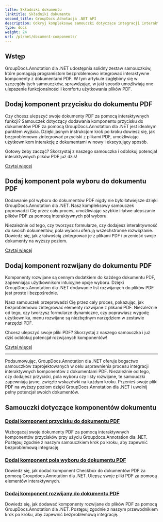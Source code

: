 ```yaml
---
title: Składniki dokumentu
linktitle: Składniki dokumentu
second_title: GroupDocs.Adnotacja .NET API
description: Odkryj kompleksowe samouczki dotyczące integracji interaktywnych komponentów, takich jak przyciski, pola wyboru i listy rozwijane, z dokumentami PDF za pomocą GroupDocs.Annotation .NET.
type: docs
weight: 24
url: /pl/net/document-components/
---
```

## Wstęp

GroupDocs.Annotation dla .NET udostępnia solidny zestaw samouczków, które pomagają programistom bezproblemowo integrować interaktywne komponenty z dokumentami PDF. W tym artykule zagłębimy się w szczegóły tych samouczków, sprawdzając, w jaki sposób umożliwiają one ulepszenie funkcjonalności i komfortu użytkowania plików PDF.

## Dodaj komponent przycisku do dokumentu PDF

Czy chcesz ulepszyć swoje dokumenty PDF za pomocą interaktywnych funkcji? Samouczek dotyczący dodawania komponentu przycisku do dokumentów PDF za pomocą GroupDocs.Annotation dla .NET jest idealnym punktem wyjścia. Dzięki jasnym instrukcjom krok po kroku dowiesz się, jak bezproblemowo zintegrować przyciski z plikami PDF, umożliwiając użytkownikom interakcję z dokumentami w nowy i ekscytujący sposób.

Gotowy żeby zacząć? Skorzystaj z naszego samouczka i odblokuj potencjał interaktywnych plików PDF już dziś!

[Czytaj więcej](./add-button-component-to-pdf/)

## Dodaj komponent pola wyboru do dokumentu PDF

Dodawanie pól wyboru do dokumentów PDF nigdy nie było łatwiejsze dzięki GroupDocs.Annotation dla .NET. Nasz kompleksowy samouczek poprowadzi Cię przez cały proces, umożliwiając szybkie i łatwe ulepszanie plików PDF za pomocą interaktywnych pól wyboru.

Niezależnie od tego, czy tworzysz formularze, czy dodajesz interaktywność do swoich dokumentów, pola wyboru oferują wszechstronne rozwiązanie. Dowiedz się, jak z łatwością zintegrować je z plikami PDF i przenieść swoje dokumenty na wyższy poziom.

[Czytaj więcej](./add-checkbox-component-to-pdf/)

## Dodaj komponent rozwijany do dokumentu PDF

Komponenty rozwijane są cennym dodatkiem do każdego dokumentu PDF, zapewniając użytkownikom intuicyjne opcje wyboru. Dzięki GroupDocs.Annotation dla .NET dodawanie list rozwijanych do plików PDF jest proste i bezpośrednie.

Nasz samouczek przeprowadzi Cię przez cały proces, pokazując, jak bezproblemowo zintegrować elementy rozwijane z plikami PDF. Niezależnie od tego, czy tworzysz formularze dynamiczne, czy poprawiasz wygodę użytkownika, menu rozwijane są niezbędnym narzędziem w zestawie narzędzi PDF.

Chcesz ulepszyć swoje pliki PDF? Skorzystaj z naszego samouczka i już dziś odblokuj potencjał rozwijanych komponentów!

[Czytaj więcej](./add-dropdown-component-to-pdf/)

---

Podsumowując, GroupDocs.Annotation dla .NET oferuje bogactwo samouczków zaprojektowanych w celu usprawnienia procesu integracji interaktywnych komponentów z dokumentami PDF. Niezależnie od tego, czy dodajesz przyciski, pola wyboru czy listy rozwijane, te samouczki zapewniają jasne, zwięzłe wskazówki na każdym kroku. Przenieś swoje pliki PDF na wyższy poziom dzięki GroupDocs.Annotation dla .NET i uwolnij pełny potencjał swoich dokumentów.
## Samouczki dotyczące komponentów dokumentu
### [Dodaj komponent przycisku do dokumentu PDF](./add-button-component-to-pdf/)
Wzbogacaj swoje dokumenty PDF za pomocą interaktywnych komponentów przycisków przy użyciu Groupdocs.Annotation dla .NET. Postępuj zgodnie z naszym samouczkiem krok po kroku, aby zapewnić bezproblemową integrację.
### [Dodaj komponent pola wyboru do dokumentu PDF](./add-checkbox-component-to-pdf/)
Dowiedz się, jak dodać komponent Checkbox do dokumentów PDF za pomocą Groupdocs.Annotation dla .NET. Ulepsz swoje pliki PDF za pomocą elementów interaktywnych.
### [Dodaj komponent rozwijany do dokumentu PDF](./add-dropdown-component-to-pdf/)
Dowiedz się, jak dodawać komponenty rozwijane do plików PDF za pomocą GroupDocs.Annotation dla .NET. Postępuj zgodnie z naszym przewodnikiem krok po kroku, aby zapewnić bezproblemową integrację.